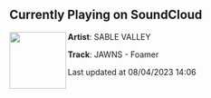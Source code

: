 ## Currently Playing on SoundCloud

[<img align="left" width="100" src="https://i1.sndcdn.com/artworks-Mx3koVE6oF1ZgFZu-ny9vjA-t500x500.jpg">](https://soundcloud.com/sablevalley/foamer?in=sablevalley/sets/sable-valley-summer-vol-4)

**Artist**: SABLE VALLEY 

**Track**: JAWNS - Foamer

Last updated at 08/04/2023 14:06
